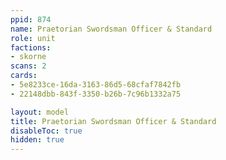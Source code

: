 ```yaml
---
ppid: 874
name: Praetorian Swordsman Officer & Standard
role: unit
factions:
- skorne
scans: 2
cards:
- 5e8233ce-16da-3163-86d5-68cfaf7842fb
- 22148dbb-843f-3350-b26b-7c96b1332a75

layout: model
title: Praetorian Swordsman Officer & Standard
disableToc: true
hidden: true
---
```

